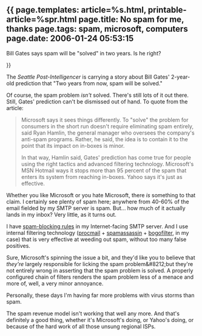 {{
page.templates: article=%s.html, printable-article=%spr.html
page.title: No spam for me, thanks
page.tags: spam, microsoft, computers
page.date: 2006-01-24 05:53:15
---
Bill Gates says spam will be "solved" in two years. Is he right?





}}

The *Seattle Post-Intelligencer* is carrying a story about Bill
Gates' 2-year-old prediction that "Two years from now, spam will be
solved."

Of course, the spam problem *isn't* solved. There's still lots of
it out there. Still, Gates' prediction can't be dismissed out of
hand. To quote from the article:

> Microsoft says it sees things differently. To "solve" the problem
> for consumers in the short run doesn't require eliminating spam
> entirely, said Ryan Hamlin, the general manager who oversees the
> company's anti-spam programs. Rather, he said, the idea is to
> contain it to the point that its impact on in-boxes is minor.
> 
> In that way, Hamlin said, Gates' prediction has come true for
> people using the right tactics and advanced filtering technology.
> Microsoft's MSN Hotmail ways it stops more than 95 percent of the
> spam that enters its system from reaching in-boxes. Yahoo says it's
> just as effective.

Whether you like Microsoft or you hate Microsoft, there *is*
something to that claim. I certainly see plenty of spam here;
anywhere from 40-60% of the email fielded by my SMTP server is
spam. But... how much of it actually lands in my inbox? Very
little, as it turns out.

I have [spam-blocking rules][] in my
Internet-facing SMTP server. And I use internal filtering
technology ([procmail][] +
[spamassassin][] +
[bogofilter][], in my case) that
is very effective at weeding out spam, without too many false
positives.

Sure, Microsoft's spinning the issue a bit, and they'd like you to
believe that *they're* largely responsible for licking the spam
problem&amp;\#8212;but they're not entirely wrong in asserting that
the spam problem is solved. A properly configured chain of filters
renders the spam problem less of a menace and more of, well, a very
minor annoyance.

Personally, these days I'm having far more problems with virus
storms than spam.

The spam revenue model isn't working that well any more. And that's
definitely a good thing, whether it's Microsoft's doing, or Yahoo's
doing, or because of the hard work of all those unsung regional
ISPs.




[spam-blocking rules]: http://www.clapper.org/spam/
[procmail]: http://www.procmail.org/
[spamassassin]: http://www.spamassasin.org
[bogofilter]: http://bogofilter.sourceforge.net/
